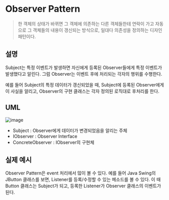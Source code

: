 # Observer Pattern
> 한 객체의 상태가 바뀌면 그 객체에 의존하는 다른 객체들한테 연락이 가고 자동으로 그 객체들의 내용이 갱신되는 방식으로, 일대다 의존성을 정의하는 디자인 패턴이다.

## 설명
Subject는 특정 이벤트가 발생하면 자신에게 등록된 Observer들에게 특정 이벤트가 발생했다고 알린다. 그럼 Observer는 이벤트 후에 처리되는 각자의 행위를 수행한다.

예를 들어 Subject의 특정 데이터가 갱신되었을 때, Subject에 등록된 Observer에게 이 사실을 알리고, Observer의 구현 클래스는 각자 정의된 로직대로 후처리를 한다.

## UML
![image](https://raw.githubusercontent.com/momentjin/study/master/resource/image/uml-observer.PNG)
- Subject : Observer에게 데이터가 변경되었음을 알리는 주체
- IObserver : Observer Interface
- ConcreteObserver : IObserver의 구현체

## 실제 예시
Observer Pattern은 event 처리에서 많이 볼 수 있다. 예를 들어 Java Swing의 JButton 클래스를 보면, Listener를 등록/수정할 수 있는 메소드를 볼 수 있다. 이 때 Button 클래스는 Subject가 되고, 등록한 Listener가 Observer 클래스의 이벤트가 된다. 
